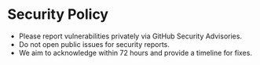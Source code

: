 # Security Policy

- Please report vulnerabilities privately via GitHub Security Advisories.
- Do not open public issues for security reports.
- We aim to acknowledge within 72 hours and provide a timeline for fixes.
